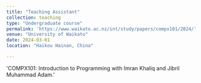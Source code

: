 ```yaml
---
title: "Teaching Assistant"
collection: teaching
type: "Undergraduate course"
permalink: 'https://www.waikato.ac.nz/int/study/papers/compx101/2024/'
venue: "University of Waikato"
date: 2024-03-01
location: "Haikou Hainan, China"

---
```


'COMPX101: Introduction to Programming with Imran Khaliq and Jibril Muhammad Adam.'